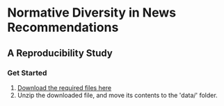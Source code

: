 # Normative Diversity in News Recommendations
## A Reproducibility Study

### Get Started

1. [Download the required files here](https://www.dropbox.com/scl/fi/ywvdjb6g6fq9igdjz34cc/data.zip?rlkey=o1n90ipkkdrhslryjxf8xt401&st=8ipbz0lh&dl=0)
2. Unzip the downloaded file, and move its contents to the 'data/' folder.
